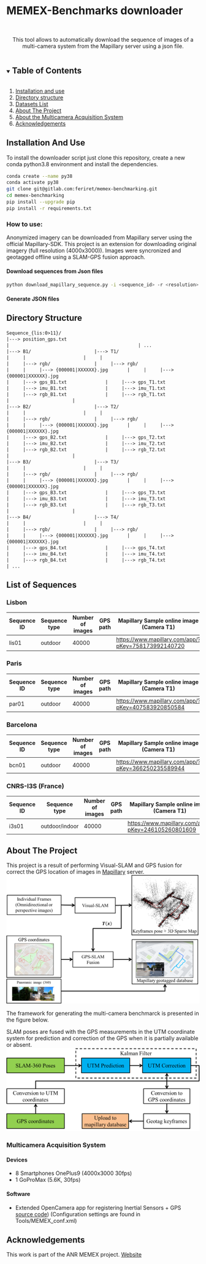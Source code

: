 # MEMEX-Benchmarks downloader

<br />
<p align="center">
  <p align="center">
    This tool allows to automatically download the sequence of images of a multi-camera system from the Mapillary server using a json file. 
  </p>
</p>

<!-- TABLE OF CONTENTS -->
<details open="open">
  <summary><h2 style="display: inline-block">Table of Contents</h2></summary>
  <ol>
    <li>
      <a href="#installation">Installation and use</a>
    </li>
    <li>
      <a href="#directory-structure">Directory structure</a>
    </li>
    <li>
      <a href="#datasets-list">Datasets List</a>
    </li> 
    <li>
      <a href="#about-the-project">About The Project</a>
    </li>
    <li>
      <a href="#about-the-project">About the Multicamera Acquisition System</a>
    </li> 
    <li>
      <a href="#acknowledgments">Acknowledgements</a>
    </li>   
  </ol>
</details>

## Installation And Use
To install the downloader script just clone this repository, create a new conda python3.8 environment and install the dependencies.  

```bash
conda create --name py38
conda activate py38
git clone git@gitlab.com:feriret/memex-benchmarking.git
cd memex-benchmarking
pip install --upgrade pip
pip install -r requirements.txt
```
### How to use:
Anonymized imagery can be downloaded from Mapillary server using the official Mapillary-SDK. This project is an extension for downloading original imagery (full resolution (4000x3000)). Images were syncronized and geotagged offline using a SLAM-GPS fusion approach.  
#### Download sequences from Json files
```bash
python download_mapillary_sequence.py -i <sequence_id> -r <resolution> -o <output_path>
```

#### Generate JSON files

## Directory Structure
```
Sequence_{lis:0>11}/
|---> position_gps.txt
|                                               | ...
|---> B1/				        |---> T1/
|     |						|     |
|     |---> rgb/				|     |---> rgb/
|     |     |---> {000001|XXXXXX}.jpg		|     |     |---> {000001|XXXXXX}.jpg
|     |---> gps_B1.txt				|     |---> gps_T1.txt
|     |---> imu_B1.txt				|     |---> imu_T1.txt
|     |---> rgb_B1.txt				|     |---> rgb_T1.txt
|						|
|---> B2/				        |---> T2/
|     |						|     |
|     |---> rgb/				|     |---> rgb/
|     |     |---> {000001|XXXXXX}.jpg		|     |     |---> {000001|XXXXXX}.jpg
|     |---> gps_B2.txt				|     |---> gps_T2.txt
|     |---> imu_B2.txt				|     |---> imu_T2.txt
|     |---> rgb_B2.txt				|     |---> rgb_T2.txt
|						|
|---> B3/				        |---> T3/
|     |						|     |
|     |---> rgb/				|     |---> rgb/
|     |     |---> {000001|XXXXXX}.jpg		|     |     |---> {000001|XXXXXX}.jpg
|     |---> gps_B3.txt				|     |---> gps_T3.txt
|     |---> imu_B3.txt				|     |---> imu_T3.txt
|     |---> rgb_B3.txt				|     |---> rgb_T3.txt
|						|
|---> B4/				        |---> T4/
|     |						|     |
|     |---> rgb/				|     |---> rgb/
|     |     |---> {000001|XXXXXX}.jpg		|     |     |---> {000001|XXXXXX}.jpg
|     |---> gps_B4.txt				|     |---> gps_T4.txt
|     |---> imu_B4.txt				|     |---> imu_T4.txt
|     |---> rgb_B4.txt				|     |---> rgb_T4.txt
| ...
```

## List of Sequences
### Lisbon
| Sequence ID | Sequence type | Number of images | GPS path | Mapillary Sample online image (Camera T1)
| --- | --- | --- | --- | --- |
| lis01 | outdoor | 40000 | | https://www.mapillary.com/app/?pKey=758173992140720

### Paris
| Sequence ID | Sequence type | Number of images | GPS path | Mapillary Sample online image (Camera T1)
| --- | --- | --- | --- | --- |
| par01 | outdoor | 40000 | |https://www.mapillary.com/app/?pKey=407583920850584

### Barcelona
| Sequence ID | Sequence type | Number of images | GPS path | Mapillary Sample online image (Camera T1)
| --- | --- | --- | --- | --- |
| bcn01 | outdoor | 40000 | |https://www.mapillary.com/app/?pKey=366250235589944

### CNRS-I3S (France)
| Sequence ID | Sequence type | Number of images | GPS path | Mapillary Sample online image (Camera T1)
| --- | --- | --- | --- | --- |
| i3s01 | outdoor/indoor | 40000 | |https://www.mapillary.com/app/?pKey=246105260801609

<!-- ABOUT THE PROJECT -->
## About The Project

This project is a result of performing Visual-SLAM and GPS fusion for correct the GPS location of images in [Mapillary](https://www.mapillary.com) server.
![360-Benchmark](/figures/Slam_framework_memex.png)

The framework for generating the multi-camera benchmarck is presented in the figure below. 

SLAM poses are fused with the GPS measurements in the UTM coordinate system for prediction and correction of the GPS when it is partially available or absent. 
![GPS-SLAM](/figures/gps_slam_filter.png)

### Multicamera Acquisition System

#### Devices
- 8 Smartphones OnePlus9 (4000x3000 30fps)
- 1 GoProMax (5.6K, 30fps)

#### Software
- Extended OpenCamera app for registering Inertial Sensors + GPS [source code](https://sourceforge.net/u/alnguyen/opencamera/ci/master/tree/)) (Configuration settings are found in Tools/MEMEX_conf.xml)


## Acknowledgements
This work is part of the ANR MEMEX project. [Website](https://memexproject.eu/en/)
